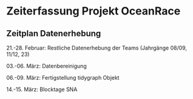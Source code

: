 # Zeiterfassung Projekt OceanRace #

## Zeitplan Datenerhebung

21.-28. Februar: Restliche Datenerhebung der Teams (Jahrgänge 08/09, 11/12, 23)

03.-06. März: Datenbereinigung

06.-09. März: Fertigstellung tidygraph Objekt

14.-15. März: Blocktage SNA

##
